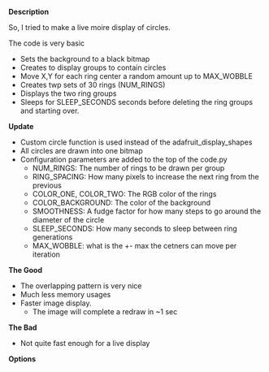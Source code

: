 **Description**

So, I tried to make a live moire display of circles.

The code is very basic

- Sets the background to a black bitmap
- Creates to display groups to contain circles
- Move X,Y for each ring center a random amount up to MAX_WOBBLE
- Creates twp sets of 30 rings (NUM_RINGS)
- Displays the two ring groups
- Sleeps for SLEEP_SECONDS seconds before deleting the ring groups and starting over.

**Update**
- Custom circle function is used instead of the adafruit_display_shapes
- All circles are drawn into one bitmap
- Configuration parameters are added to the top of the code.py
  - NUM_RINGS: The number of rings to be drawn per group
  - RING_SPACING: How many pixels to increase the next ring from the previous
  - COLOR_ONE, COLOR_TWO: The RGB color of the rings
  - COLOR_BACKGROUND: The color of the background
  - SMOOTHNESS: A fudge factor for how many steps to go around the diameter of the circle
  - SLEEP_SECONDS: How many seconds to sleep between ring generations
  - MAX_WOBBLE: what is the +- max the cetners can move per iteration

**The Good**

- The overlapping pattern is very nice
- Much less memory usages
- Faster image display.
  - The image will complete a redraw in ~1 sec

**The Bad**
- Not quite fast enough for a live display

**Options**

